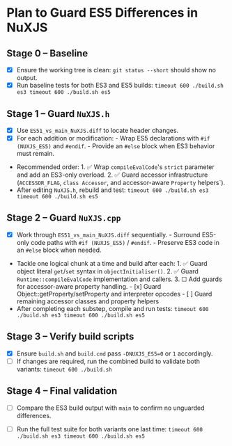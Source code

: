 # Plan to Guard ES5 Differences in NuXJS

## Stage 0 – Baseline

- [x] Ensure the working tree is clean: `git status --short` should show no output.
- [x] Run baseline tests for both ES3 and ES5 builds:
		```
		timeout 600 ./build.sh es3
		timeout 600 ./build.sh es5
		```

## Stage 1 – Guard `NuXJS.h`

- [x] Use `ES51_vs_main_NuXJS.diff` to locate header changes.
- [x] For each addition or modification:
		- Wrap ES5 declarations with `#if (NUXJS_ES5)` and `#endif`.
		- Provide an `#else` block when ES3 behavior must remain.
- Recommended order:
		1. ✅ Wrap `compileEvalCode`'s `strict` parameter and add an ES3-only overload.
		2. ✅ Guard accessor infrastructure (`ACCESSOR_FLAG`, `class Accessor`, and accessor-aware `Property` helpers`).
- After editing `NuXJS.h`, rebuild and test:
		```
		timeout 600 ./build.sh es3
		timeout 600 ./build.sh es5
		```

## Stage 2 – Guard `NuXJS.cpp`

- [x] Work through `ES51_vs_main_NuXJS.diff` sequentially.
		- Surround ES5-only code paths with `#if (NUXJS_ES5)` / `#endif`.
		- Preserve ES3 code in an `#else` block when needed.
- Tackle one logical chunk at a time and build after each:
		1. ✅ Guard object literal `get`/`set` syntax in `objectInitialiser()`.
		2. ✅ Guard `Runtime::compileEvalCode` implementation and callers.
		3. ☐ Add guards for accessor-aware property handling.
				- [x] Guard Object::getProperty/setProperty and interpreter opcodes
				- [ ] Guard remaining accessor classes and property helpers
- After completing each substep, compile and run tests:
		```
		timeout 600 ./build.sh es3
		timeout 600 ./build.sh es5
		```

## Stage 3 – Verify build scripts

- [x] Ensure `build.sh` and `build.cmd` pass `-DNUXJS_ES5=0` or `1` accordingly.
- [ ] If changes are required, run the combined build to validate both variants:
		```
		timeout 600 ./build.sh
		```

## Stage 4 – Final validation

- [ ] Compare the ES3 build output with `main` to confirm no unguarded differences.
- [ ] Run the full test suite for both variants one last time:
		```
		timeout 600 ./build.sh es3
		timeout 600 ./build.sh es5
		```

